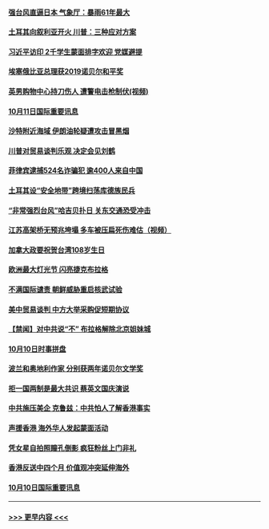 #### [强台风直逼日本 气象厅：暴雨61年最大](../pages/prog202/a102683821.md?t=10111633) 
#### [土耳其向叙利亚开火 川普：三种应对方案](../pages/prog202/a102683807.md?t=10111633) 
#### [习近平访印 2千学生蒙面排字欢迎 党媒避提](../pages/prog202/a102683788.md?t=10111633) 
#### [埃塞俄比亚总理获2019诺贝尔和平奖](../pages/prog202/a102683781.md?t=10111633) 
#### [英男购物中心持刀伤人 遭警电击枪制伏(视频)](../pages/prog202/a102683749.md?t=10111633) 
#### [10月11日国际重要讯息](../pages/prog202/a102683653.md?t=10111633) 
#### [沙特附近海域 伊朗油轮疑遭攻击冒黑烟](../pages/prog202/a102683616.md?t=10111633) 
#### [川普对贸易谈判乐观 决定会见刘鹤](../pages/prog202/a102683576.md?t=10111633) 
#### [菲律宾逮捕524名诈骗犯 逾400人来自中国](../pages/prog202/a102683538.md?t=10111633) 
#### [土耳其设“安全地带”跨境扫荡库德族民兵](../pages/prog202/a102683491.md?t=10111633) 
#### [“非常强烈台风”哈吉贝扑日 关东交通恐受冲击](../pages/prog202/a102683477.md?t=10111633) 
#### [江苏高架桥无预兆垮塌 多车被压扁死伤难估（视频）](../pages/prog202/a102683282.md?t=10111633) 
#### [加拿大政要祝贺台湾108岁生日](../pages/prog202/a102683411.md?t=10111633) 
#### [欧洲最大灯光节 闪亮捷克布拉格](../pages/prog202/a102683378.md?t=10111633) 
#### [不满国际谴责 朝鲜威胁重启核武试验](../pages/prog202/a102683320.md?t=10111633) 
#### [美中贸易谈判 中方大举采购促短期协议](../pages/prog202/a102683357.md?t=10111633) 
#### [【禁闻】对中共说“不” 布拉格解除北京姐妹城](../pages/prog202/a102683325.md?t=10111633) 
#### [10月10日时事拼盘](../pages/prog202/a102683310.md?t=10111633) 
#### [波兰和奥地利作家 分别获两年诺贝尔文学奖](../pages/prog202/a102683180.md?t=10111633) 
#### [拒一国两制是最大共识 蔡英文国庆演说](../pages/prog202/a102683151.md?t=10111633) 
#### [中共施压美企 克鲁兹：中共怕人了解香港事实](../pages/prog202/a102683157.md?t=10111633) 
#### [声援香港 海外华人发起蒙面活动](../pages/prog202/a102682985.md?t=10111633) 
#### [凭女星自拍照瞳孔倒影 疯狂粉丝上门非礼](../pages/prog202/a102682972.md?t=10111633) 
#### [香港反送中四个月 价值观冲突延伸海外](../pages/prog202/a102682932.md?t=10111633) 
#### [10月10日国际重要讯息](../pages/prog202/a102682935.md?t=10111633) 

----
#### [ >>> 更早内容 <<< ](../indexes/prog202-earlier.md)
